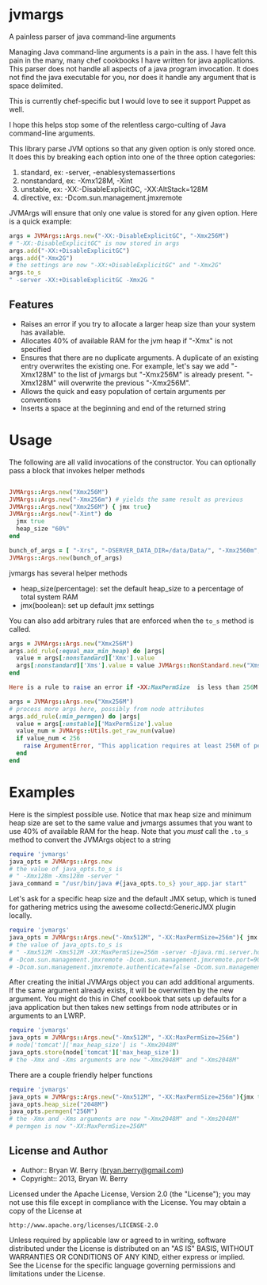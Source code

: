 jvmargs
=======

A painless parser of java command-line arguments

Managing Java command-line arguments is a pain in the ass. I have
felt this pain in the many, many chef cookbooks I have written for
java applications. This parser does not handle all aspects of a java
program invocation. It does not find the java executable for you, nor
does it handle any argument that is space delimited.

This is currently chef-specific but I would love to see it support
Puppet as well.

I hope this helps stop some of the relentless cargo-culting of Java
command-line arguments.

This library parse JVM options so that any given option is only stored
once. It does this by breaking each option into one of the three
option categories:

1. standard, ex: -server, -enablesystemassertions
2. nonstandard, ex: -Xmx128M, -Xint
3. unstable, ex: -XX:-DisableExplicitGC, -XX:AltStack=128M
4. directive, ex: -Dcom.sun.management.jmxremote

JVMArgs will ensure that only one value is stored for any given
option. Here is a quick example:

```Ruby
args = JVMArgs::Args.new("-XX:-DisableExplicitGC", "-Xmx256M")
# "-XX:-DisableExplicitGC" is now stored in args
args.add("-XX:+DisableExplicitGC")
args.add("-Xmx2G")
# the settings are now "-XX:+DisableExplicitGC" and "-Xmx2G"
args.to_s
" -server -XX:+DisableExplicitGC -Xmx2G "
```

Features
--------

* Raises an error if you try to allocate a larger heap
  size than your system has available.
* Allocates 40% of available RAM for the jvm heap if "-Xmx" is not specified
* Ensures that there are no duplicate arguments. A duplicate of an
  existing entry overwrites the existing one. For example, let's say
  we add  "-Xmx128M" to the list of jvmargs but "-Xmx256M" is already
  present. "-Xmx128M" will overwrite the previous "-Xmx256M". 
* Allows the quick and easy population of certain arguments per conventions
* Inserts a space at the beginning and end of the returned string


Usage
=====

The following are all valid invocations of the constructor. You can
optionally pass a block that invokes helper methods

```Ruby

JVMArgs::Args.new("Xmx256M")
JVMArgs::Args.new("-Xmx256m") # yields the same result as previous
JVMArgs::Args.new("Xmx256M") { jmx true}
JVMArgs::Args.new("-Xint") do 
  jmx true 
  heap_size "60%" 
end

bunch_of_args = [ "-Xrs", "-DSERVER_DATA_DIR=/data/Data/", "-Xmx2560m", "-Xms2560m" ]
JVMArgs::Args.new(bunch_of_args)
```

jvmargs has several helper methods

* heap_size(percentage): set the default heap_size to a percentage of total system RAM
* jmx(boolean): set up default jmx settings

You can also add arbitrary rules that are enforced when the `to_s`
method is called. 

```Ruby
args = JVMArgs::Args.new("Xmx256M")
args.add_rule(:equal_max_min_heap) do |args|
  value = args[:nonstandard]['Xmx'].value
  args[:nonstandard]['Xms'].value = value JVMArgs::NonStandard.new("Xms#{value}")
end

Here is a rule to raise an error if -XX:MaxPermSize  is less than 256M

args = JVMArgs::Args.new("Xmx256M")
# process more args here, possibly from node attributes
args.add_rule(:min_permgen) do |args|
  value = args[:unstable]['MaxPermSize'].value
  value_num = JVMArgs::Utils.get_raw_num(value)
  if value_num < 256
    raise ArgumentError, "This application requires at least 256M of permgen, you supplied #{value}"
  end
end
```

Examples
========

Here is the simplest possible use. Notice that max heap size and
minimum heap size are set to the same value and jvmargs assumes that
you want to use 40% of available RAM for the heap. Note that you
_must_ call the `.to_s` method to convert the JVMArgs object to a string

```Ruby
require 'jvmargs'
java_opts = JVMArgs::Args.new
# the value of java_opts.to_s is
# " -Xmx128m -Xms128m -server "
java_command = "/usr/bin/java #{java_opts.to_s} your_app.jar start"
```

Let's ask for a specific heap size and the default JMX setup, which is
tuned for gathering metrics using the awesome collectd:GenericJMX
plugin locally.

```Ruby
require 'jvmargs'
java_opts = JVMArgs::Args.new("-Xmx512M", "-XX:MaxPermSize=256m"){ jmx  true} 
# the value of java_opts.to_s is
# " -Xmx512M -Xms512M -XX:MaxPermSize=256m -server -Djava.rmi.server.hostname=127.0.0.1 \
# -Dcom.sun.management.jmxremote -Dcom.sun.management.jmxremote.port=9000 \
# -Dcom.sun.management.jmxremote.authenticate=false -Dcom.sun.management.jmxremote.ssl=false "
```

After creating the initial JVMArgs object you can add additional
arguments. If the same argument already exists, it will be overwritten
by the new argument. You might do this in Chef cookbook that sets up
defaults for a java application but then takes new settings from node
attributes or in arguments to an LWRP.

```Ruby
require 'jvmargs'
java_opts = JVMArgs::Args.new("-Xmx512M", "-XX:MaxPermSize=256m")
# node['tomcat']['max_heap_size'] is "-Xmx2048M"
java_opts.store(node['tomcat']['max_heap_size'])
# the -Xmx and -Xms arguments are now "-Xmx2048M" and "-Xms2048M"
```

There are a couple friendly helper functions

```Ruby
require 'jvmargs'
java_opts = JVMArgs::Args.new("-Xmx512M", "-XX:MaxPermSize=256m"){jmx true} 
java_opts.heap_size("2048M")
java_opts.permgen("256M")
# the -Xmx and -Xms arguments are now "-Xmx2048M" and "-Xms2048M"
# permgen is now "-XX:MaxPermSize=256M"
```

## License and Author

- Author::                Bryan W. Berry (<bryan.berry@gmail.com>)
- Copyright::             2013, Bryan W. Berry


Licensed under the Apache License, Version 2.0 (the "License");
you may not use this file except in compliance with the License.
You may obtain a copy of the License at

    http://www.apache.org/licenses/LICENSE-2.0

Unless required by applicable law or agreed to in writing, software
distributed under the License is distributed on an "AS IS" BASIS,
WITHOUT WARRANTIES OR CONDITIONS OF ANY KIND, either express or implied.
See the License for the specific language governing permissions and
limitations under the License.

